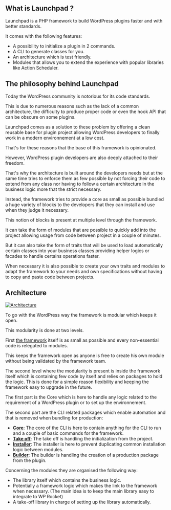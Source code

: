 
## What is Launchpad ?

Launchpad is a PHP framework to build WordPress plugins faster and with better standards.

It comes with the following features:
- A possibility to initialize a plugin in 2 commands.
- A CLI to generate classes for you.
- An architecture which is test friendly.
- Modules that allows you to extend the experience with popular libraries like Action Scheduler.


## The philosophy behind Launchpad

Today the WordPress community is notorious for its code standards.

This is due to numerous reasons such as the lack of a common architecture, the difficulty to produce proper code or even the hook API that can be obscure on some plugins.

Launchpad comes as a solution to these problem by offering a clean reusable base for plugin project allowing WordPress developers to finally work in a modern environnement at a low cost.

That's for these reasons that the base of this framework is opinionated.

However, WordPress plugin developers are also deeply attached to their freedom.

That's why the architecture is built around the developers needs but at the same time tries to enforce them as few possible by not forcing their code to extend from any class nor having to follow a certain architecture in the business logic more that the strict necessary.

Instead, the framework tries to provide a core as small as possible bundled a huge variety of blocks to the developers that they can install and use when they judge it necessary.

This notion of blocks is present at multiple level through the framework.

It can take the form of modules that are possible to quickly add into the project allowing usage from code between project in a couple of minutes.

But it can also take the form of traits that will be used to load automatically certain classes into your business classes providing helper logics or facades to handle certains operations faster.

When necessary it is also possible to create your own traits and modules to adapt the framework to your needs and own specifications without having to copy and paste code between projects.


## Architecture

[![Architecture](/home/cyrille/launchpad/wiki/_img/architecture.png)](https://excalidraw.com/#json=6zfELgdwfMw4qmw0wT_yB,07afeES0sQJdH6zw4N1Awg)

To go with the WordPress way the framework is modular which keeps it open.

This modularity is done at two levels.

First [the framework](https://github.com/wp-launchpad/launchpad) itself is as small as possible and every non-essential code is relegated to modules.

This keeps the framework open as anyone is free to create his own module without being validated by the framework team.

The second level where the modularity is present is inside the framework itself which is containing few code by itself and relies on packages to hold the logic.
This is done for a simple reason flexibility and keeping the framework easy to upgrade in the future.

The first part is the Core which is here to handle any logic related to the requirement of a WordPress plugin or to set up the environnement.

The second part are the CLI related packages which enable automation and that is removed when bundling for production:

- [**Core**](https://github.com/wp-launchpad/core): The core of the CLI is here to contain anything for the CLI to run and a couple of basic commands for the framework.
- [**Take off**](https://github.com/wp-launchpad/take-off): The take off is handling the initialization from the project.
- [**Installer**](https://github.com/wp-launchpad/installer): The installer is here to prevent duplicating common installation logic between modules.
- [**Builder**](https://github.com/wp-launchpad/build): The builder is handling the creation of a production package from the plugin.

Concerning the modules they are organised the following way:
- The library itself which contains the business logic.
- Potentially a framework logic which makes the link to the framework when necessary. (The main idea is to keep the main library easy to integrate to WP Rocket)
- A take-off library in charge of setting up the library automatically.